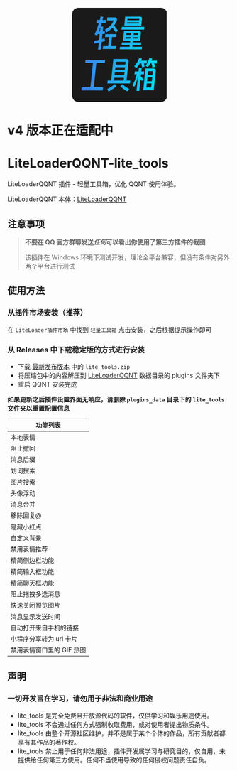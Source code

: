 <p align=center>
  <img src="./icon.png" />
</p>

# v4 版本正在适配中

# LiteLoaderQQNT-lite_tools

LiteLoaderQQNT 插件 - 轻量工具箱，优化 QQNT 使用体验。

LiteLoaderQQNT 本体：[LiteLoaderQQNT](https://github.com/mo-jinran/LiteLoaderQQNT)

## 注意事项

> **不要在 QQ 官方群聊发送*任何*可以看出你使用了第三方插件的截图**
>
> 该插件在 Windows 环境下测试开发，理论全平台兼容，但没有条件对另外两个平台进行测试

## 使用方法

### 从插件市场安装（推荐）

在 `LiteLoader插件市场` 中找到 `轻量工具箱` 点击安装，之后根据提示操作即可

### 从 Releases 中下载稳定版的方式进行安装

- 下载 [最新发布版本](https://github.com/xiyuesaves/LiteLoaderQQNT-lite_tools/releases/latest) 中的 `lite_tools.zip`
- 将压缩包中的内容解压到 [LiteLoaderQQNT](https://github.com/mo-jinran/LiteLoaderQQNT) 数据目录的 plugins 文件夹下
- 重启 QQNT 安装完成

**如果更新之后插件设置界面无响应，请删除 `plugins_data` 目录下的 `lite_tools` 文件夹以重置配置信息**

| 功能列表                  |
| ------------------------- |
| 本地表情                  |
| 阻止撤回                  |
| 消息后缀                  |
| 划词搜索                  |
| 图片搜索                  |
| 头像浮动                  |
| 消息合并                  |
| 移除回复@                 |
| 隐藏小红点                |
| 自定义背景                |
| 禁用表情推荐              |
| 精简侧边栏功能            |
| 精简输入框功能            |
| 精简聊天框功能            |
| 阻止拖拽多选消息          |
| 快速关闭预览图片          |
| 消息显示发送时间          |
| 自动打开来自手机的链接    |
| 小程序分享转为 url 卡片   |
| 禁用表情窗口里的 GIF 热图 |

## 声明

### 一切开发旨在学习，请勿用于非法和商业用途

- lite_tools 是完全免费且开放源代码的软件，仅供学习和娱乐用途使用。
- lite_tools 不会通过任何方式强制收取费用，或对使用者提出物质条件。
- lite_tools 由整个开源社区维护，并不是属于某个个体的作品，所有贡献者都享有其作品的著作权。
- lite_tools 禁止用于任何非法用途，插件开发属学习与研究目的，仅自用，未提供给任何第三方使用。任何不当使用导致的任何侵权问题责任自负。
